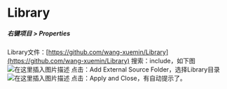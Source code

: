 # Library
##### 右键项目 > Properties
Library文件：[https://github.com/wang-xuemin/Library](https://github.com/wang-xuemin/Library)
搜索：include，如下图
![在这里插入图片描述](https://img-blog.csdnimg.cn/20200614224514651.png?x-oss-process=image/watermark,type_ZmFuZ3poZW5naGVpdGk,shadow_10,text_aHR0cHM6Ly9ibG9nLmNzZG4ubmV0L3FxXzE4MzYxMzQ5,size_16,color_FFFFFF,t_70)
点击：Add External Source Folder，选择Library目录
![在这里插入图片描述](https://img-blog.csdnimg.cn/20200614224904404.png?x-oss-process=image/watermark,type_ZmFuZ3poZW5naGVpdGk,shadow_10,text_aHR0cHM6Ly9ibG9nLmNzZG4ubmV0L3FxXzE4MzYxMzQ5,size_16,color_FFFFFF,t_70)
点击：Apply and Close，有自动提示了。

